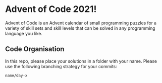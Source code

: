 # Advent of Code 2021!

Advent of Code is an Advent calendar of small programming puzzles for a variety of skill sets and skill levels that can be solved in any programming language you like.

## Code Organisation

In this repo, please place your solutions in a folder with your name. Please use the following branching strategy for your commits:
```
name/day-x
```
